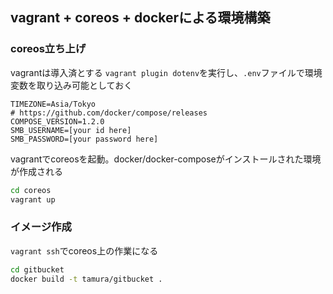 ## vagrant + coreos + dockerによる環境構築

### coreos立ち上げ
vagrantは導入済とする
`vagrant plugin dotenv`を実行し、`.env`ファイルで環境変数を取り込み可能としておく
```
TIMEZONE=Asia/Tokyo
# https://github.com/docker/compose/releases
COMPOSE_VERSION=1.2.0
SMB_USERNAME=[your id here]
SMB_PASSWORD=[your password here]
```

vagrantでcoreosを起動。docker/docker-composeがインストールされた環境が作成される
```bash
cd coreos
vagrant up
```

### イメージ作成
`vagrant ssh`でcoreos上の作業になる

```bash
cd gitbucket
docker build -t tamura/gitbucket .
```

